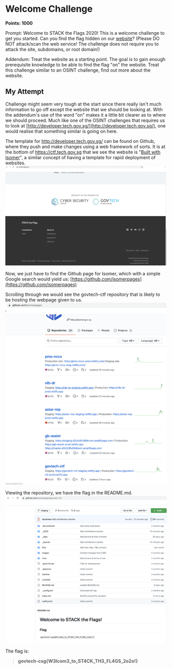 # Welcome Challenge
**Points: 1000**

Prompt: Welcome to STACK the Flags 2020! This is a welcome challenge to get you started. Can you find the flag hidden on our [website](https://ctf.tech.gov.sg/)? (Please DO NOT attack/scan the web service! The challenge does not require you to attack the site, subdomains, or root domain!)

Addendum:
Treat the website as a starting point. The goal is to gain enough prerequisite knowledge to be able to find the flag "on" the website. Treat this challenge similar to an OSINT challenge, find out more about the website.

## My Attempt
Challenge might seem very tough at the start since there really isn't much information to go off except the website that we should be looking at. With the addendum's use of the word "on" makes it a little bit clearer as to where we should proceed. Much like one of the OSINT challenges that requires us to look at [http://developer.tech.gov.sg/](http://developer.tech.gov.sg/), one would realise that something similar is going on here.

The template for http://developer.tech.gov.sg/ can be found on Github, where they push and make changes using a web framework of sorts. It is at the bottom of https://ctf.tech.gov.sg that we see the website is "[Built with Isomer](https://www.isomer.gov.sg/)", a similar concept of having a template for rapid deployment of websites. ![isomer](isomer.png)

Now, we just have to find the Github page for Isomer, which with a simple Google search would yield us: [https://github.com/isomerpages](https://github.com/isomerpages)

Scrolling through we would see the govtech-ctf repository that is likely to be hosting the webpage given to us. ![govtech](govtech.png)

Viewing the repository, we have the flag in the README.md. ![flag](flag.png)

The flag is:
> **govtech-csg{W3lcom3_to_ST4CK_TH3_FL4GS_2o2o!}**
